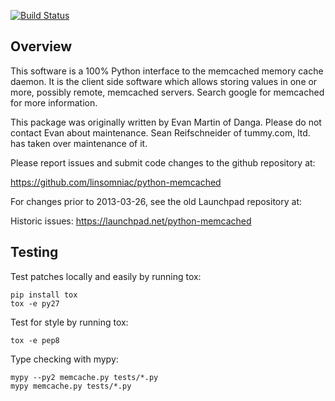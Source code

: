 [![Build
Status](https://travis-ci.org/linsomniac/python-memcached.svg)](https://travis-ci.org/linsomniac/python-memcached)

## Overview

This software is a 100% Python interface to the memcached memory cache
daemon.  It is the client side software which allows storing values
in one or more, possibly remote, memcached servers.  Search google for
memcached for more information.

This package was originally written by Evan Martin of Danga.  Please do
not contact Evan about maintenance.  Sean Reifschneider of tummy.com,
ltd. has taken over maintenance of it.

Please report issues and submit code changes to the github repository at:

   https://github.com/linsomniac/python-memcached

For changes prior to 2013-03-26, see the old Launchpad repository at:

   Historic issues: https://launchpad.net/python-memcached

## Testing

Test patches locally and easily by running tox:

    pip install tox
    tox -e py27

Test for style by running tox:

    tox -e pep8

Type checking with mypy:

    mypy --py2 memcache.py tests/*.py
    mypy memcache.py tests/*.py
